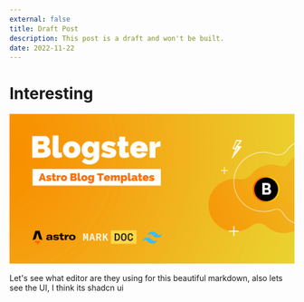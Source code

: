 ```yaml
---
external: false
title: Draft Post
description: This post is a draft and won't be built.
date: 2022-11-22
---
```

# Interesting

![](/public/images/og.png)

Let's see what editor are they using for this beautiful markdown, also lets see the UI, I think its shadcn ui